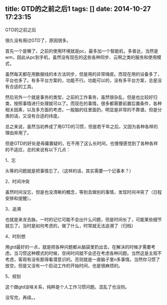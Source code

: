 title: GTD的之前之后1
tags: []
date: 2014-10-27 17:23:15
---

GTD的之前之后

很久没有用过GTD了，原因很多。

首先一个是懒了，之前的使用环境就是pc，最多加一个智能机，多普达，当然是wm，因此从pc到手机，虽然没有现在的这些各种同步、云啊之类的服务和使用模式，

虽然每天都在用数据线的本方法同步，但是用的非常嗨皮。而现在用的设备多了，平台也多了。有多平台方案的，功能不行。功能可以的，没有多平台方案，总是没有合适的工具。

然后另外一个就是事务的类型，之前的工作事务，虽然很杂乱，但是也比较好归类，按照事情进行处理就可以了。而现在的事情，很多都需要前置后置条件，各种相关因素，以及多方面的考虑，一股脑的往里面扔，明显是非常的不靠谱。但是分类的话，又没有合适的纬度。
<!--more-->
总之来说，虽然当初养成了用GTD的习惯，但是若干年之后，又因为各种各样的理由弃用了。

但是GTD的好处是毋庸置疑的，在不用了这么长时间，也慢慢感觉到了各种各样的不适应，总的来说有以下几点：

1、忘

头等的问题就是把事情忘了。（这样的话，其实需要一个记事本？）

2、时间冲突

虽然时间没忘，但是也没清晰的概念，等到去做别的事情，发现时间冲突了（日程安排和提醒）。

3、追溯

也就是来龙去脉。一时的记忆可能不会出什么问题，但是时间长了，可能某些细节就忘了。当时是如何考虑的，做了什么，时常就无法追溯了（归档）

4、时刻想

用gtd最好的一点，就是把各种问题都从脑袋里扔出去，在解决的时候才需要考虑。当习惯这种模式的时候，空闲时间就不会还在考虑各种问题。当然这是主观不考虑，客观有没有那得看潜意识的。否则就是一直脑子里n多事情。当然你习惯了放空，但是又没有一个启动工作的开始时间，也是很麻烦的。

5、规划

这个跟gtd没啥关系，纯粹是个人工作习惯问题。混乱了也没则。

没写完，再续。。